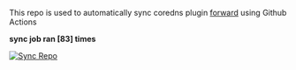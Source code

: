 This repo is used to automatically sync coredns plugin [forward](https://github.com/QZLin/forward) using Github Actions

**sync job ran [83] times**

[![Sync Repo](https://github.com/QZLin/coredns-extract/actions/workflows/sync.yaml/badge.svg)](https://github.com/QZLin/coredns-extract/actions/workflows/sync.yaml)
